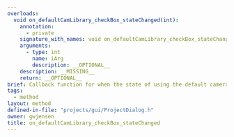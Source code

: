 ```yaml
---
overloads:
  void on_defaultCamLibrary_checkBox_stateChanged(int):
    annotation:
      - private
    signature_with_names: void on_defaultCamLibrary_checkBox_stateChanged(int iArg)
    arguments:
      - type: int
        name: iArg
        description: __OPTIONAL__
    description: __MISSING__
    return: __OPTIONAL__
brief: Callback function for when the state of using the default camera library plugin has changed.
tags:
  - method
layout: method
defined-in-file: "projects/gui/ProjectDialog.h"
owner: gwjensen
title: on_defaultCamLibrary_checkBox_stateChanged
---
```

